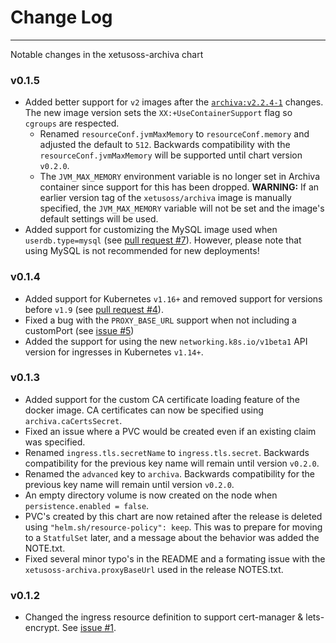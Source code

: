 # Change Log
---
Notable changes in the xetusoss-archiva chart

### v0.1.5

* Added better support for `v2` images after the [`archiva:v2.2.4-1`](https://github.com/xetus-oss/docker-archiva#v224-1) changes. The new image version sets the `XX:+UseContainerSupport` flag so `cgroups` are respected.
  * Renamed `resourceConf.jvmMaxMemory` to `resourceConf.memory` and adjusted the default to `512`. Backwards compatibility with the `resourceConf.jvmMaxMemory` will be supported until chart version `v0.2.0`.
  * The `JVM_MAX_MEMORY` environment variable is no longer set in Archiva container since support for this has been dropped. __WARNING:__ If an earlier version tag of the `xetusoss/archiva` image is manually specified, the `JVM_MAX_MEMORY` variable will not be set and the image's default settings will be used.
* Added support for customizing the MySQL image used when `userdb.type=mysql` (see [pull request #7](https://github.com/xetus-oss/helm-charts/pull/7)). However, please note that using MySQL is not recommended for new deployments!

### v0.1.4
* Added support for Kubernetes `v1.16+` and removed support for versions before `v1.9` (see [pull request #4](https://github.com/xetus-oss/helm-charts/pull/4)).
* Fixed a bug with the `PROXY_BASE_URL` support when not including a customPort (see [issue #5](https://github.com/xetus-oss/helm-charts/issues/5))
* Added the support for using the new `networking.k8s.io/v1beta1` API version for ingresses in Kubernetes `v1.14+`.

### v0.1.3
* Added support for the custom CA certificate loading feature of the docker image. CA certificates can now be specified using `archiva.caCertsSecret`.
* Fixed an issue where a PVC would be created even if an existing claim was specified.
* Renamed `ingress.tls.secretName` to `ingress.tls.secret`. Backwards compatibility for the previous key name will remain until version `v0.2.0`.
* Renamed the `advanced` key to `archiva`. Backwards compatibility for the previous key name will remain until version `v0.2.0`.
* An empty directory volume is now created on the node when `persistence.enabled = false`.
* PVC's created by this chart are now retained after the release is deleted using `"helm.sh/resource-policy": keep`. This was to prepare for moving to a `StatfulSet` later, and a message about the behavior was added the NOTE.txt.
* Fixed several minor typo's in the README and a formating issue with the `xetusoss-archiva.proxyBaseUrl` used in the release NOTES.txt.

### v0.1.2
* Changed the ingress resource definition to support cert-manager & lets-encrypt. See [issue #1](https://github.com/xetus-oss/helm-charts/issues/1).
